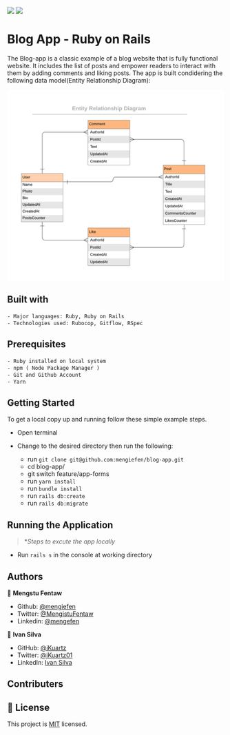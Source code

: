 
![](https://img.shields.io/badge/Microverse-blueviolet) ![](https://img.shields.io/badge/MENGSTU-FENTAW-success)

# Blog App - Ruby on Rails

The Blog-app is a classic example of a blog website that is fully functional website. It includes the list of posts and empower readers to interact with them by adding comments and liking posts. The app is built condidering the following data model(Entity Relationship Diagram):

![](blog_app_erd.png)



## Built with

    - Major languages: Ruby, Ruby on Rails
    - Technologies used: Rubocop, Gitflow, RSpec

## Prerequisites

    - Ruby installed on local system
    - npm ( Node Package Manager )
    - Git and Github Account
    - Yarn 

## Getting Started

To get a local copy up and running follow these simple example steps.

  - Open terminal
  - Change to the desired directory then run the following:

    - run `git clone git@github.com:mengiefen/blog-app.git`
    - cd blog-app/ 
    - git switch feature/app-forms
    - run `yarn install`
    - run `bundle install`
    - run `rails db:create`
    - run `rails db:migrate`
## Running the Application
>**Steps to excute the app locally*
  - Run `rails s` in the console at working directory

## Authors

👤 **Mengstu Fentaw**

- Github: [@mengiefen](https://github.com/mengiefen)
- Twitter: [@MengistuFentaw](https://twitter.com/MengistuFentaw)
- Linkedin: [@mengefen](https://www.linkedin.com/in/mengefen/)

👤 **Ivan Silva**

- GitHub: [@iKuartz](https://github.com/iKuartz/)
- Twitter: [@iKuartz01](https://twitter.com/iKuartz01)
- LinkedIn: [Ivan Silva](https://www.linkedin.com/in/ivan-silva-a47058b3/)

## Contributers



## 📝 License

This project is [MIT](./MIT.md) licensed.

